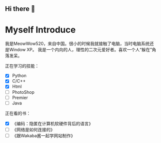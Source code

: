 ## Hi there 👋

# Myself Introduce
我是MeowWow520，来自中国。很小的时候我就接触了电脑，当时电脑系统还是Window XP。
我是一个内向的人，理性的二次元爱好者。喜欢一个人“躲在”角落发呆。

正在学习的技能：
- [x] Python
- [x] C/C++
- [x] Html
- [ ] PhotoShop
- [ ] Premier 
- [ ] Java

正在看的书：
- [x] 《编码：隐匿在计算机软硬件背后的语言》
- [ ] 《网络是如何连接的》
- [ ] 《跟Wakaba酱一起学网站制作》
